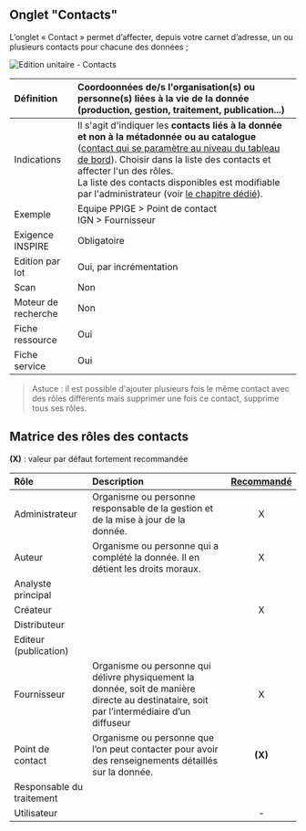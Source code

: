 ## Onglet "Contacts"

L’onglet « Contact » permet d’affecter, depuis votre carnet d’adresse, un ou plusieurs contacts pour chacune des données ;

![Edition unitaire - Contacts](/fr/images/inv_edit_one_contacts.png "L'édition unitaire - onglet Contacts")

| Définition          | Coordoonnées de/s l'organisation(s) ou personne(s) liées à la vie de la donnée (production, gestion, traitement, publication...) |
| :------------------ | :------------------------------------------------ |
| Indications         | Il s'agit d'indiquer les **contacts liés à la donnée et non à la métadonnée ou au catalogue** ([contact qui se paramètre au niveau du tableau de bord](/fr/settings/dashboard.html#le-point-de-contact-du-groupe-de-travail)). Choisir dans la liste des contacts et affecter l'un des rôles.<br />La liste des contacts disponibles est modifiable par l'administrateur (voir [le chapitre dédié](/fr/features/admin/contacts.html)).|
| Exemple             | Equipe PPIGE > Point de contact<br />IGN > Fournisseur |
| Exigence INSPIRE    | Obligatoire                   |
| Edition par lot     | Oui, par incrémentation       |
| Scan                | Non                           |
| Moteur de recherche | Non                           |
| Fiche ressource     | Oui                           |
| Fiche service       | Oui                           |


> Astuce : il est possible d'ajouter plusieurs fois le même contact avec des rôles différents mais supprimer une fois ce contact, supprime tous ses rôles.

## Matrice des rôles des contacts

**(X)** : valeur par défaut fortement recommandée

| Rôle                      | Description | [Recommandé](http://georezo.net/wiki/main/donnees/inspire/aide_a_la_saisie_des_metadonnees_inspire#organisations_responsables_de_l_etablissement_de_la_gestion_de_la_maintenance_et_de_la_diffusion_des_series_et_services_de_donnees_geographiques)|
|:------------------------- |:----------- | :----------: |
| Administrateur            | Organisme ou personne responsable de la gestion et de la mise à jour de la donnée. |  X           |
| Auteur                    | Organisme ou personne qui a complété la donnée. Il en détient les droits moraux. |  X           |
| Analyste principal        |             |              |
| Créateur                  |             |  X           |
| Distributeur              |             |              |
| Editeur (publication)     |             |              |
| Fournisseur               | Organisme ou personne qui délivre physiquement la donnée, soit de manière directe au destinataire, soit par l’intermédiaire d’un diffuseur | X |
| Point de contact          | Organisme ou personne que l’on peut contacter pour avoir des renseignements détaillés sur la donnée. |  **(X)**       |
| Responsable du traitement |             |              |
| Utilisateur               |             | -            |


